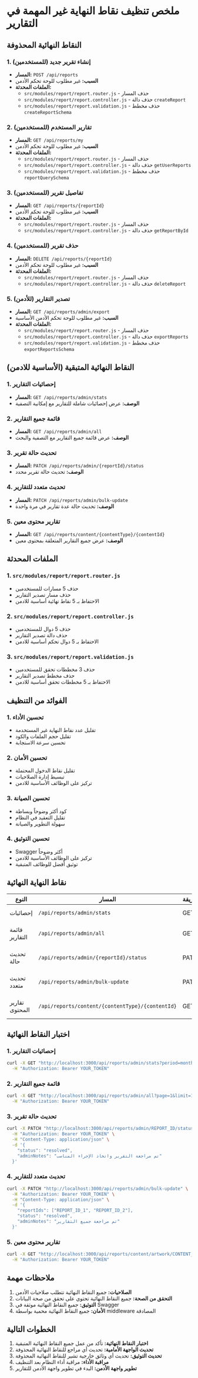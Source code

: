 # ملخص تنظيف نقاط النهاية غير المهمة في التقارير

## النقاط النهائية المحذوفة

### 1. إنشاء تقرير جديد (للمستخدمين)
- **المسار:** `POST /api/reports`
- **السبب:** غير مطلوب للوحة تحكم الأدمن
- **الملفات المحدثة:**
  - `src/modules/report/report.router.js` - حذف المسار
  - `src/modules/report/report.controller.js` - حذف دالة `createReport`
  - `src/modules/report/report.validation.js` - حذف مخطط `createReportSchema`

### 2. تقارير المستخدم (للمستخدمين)
- **المسار:** `GET /api/reports/my`
- **السبب:** غير مطلوب للوحة تحكم الأدمن
- **الملفات المحدثة:**
  - `src/modules/report/report.router.js` - حذف المسار
  - `src/modules/report/report.controller.js` - حذف دالة `getUserReports`
  - `src/modules/report/report.validation.js` - حذف مخطط `reportQuerySchema`

### 3. تفاصيل تقرير (للمستخدمين)
- **المسار:** `GET /api/reports/{reportId}`
- **السبب:** غير مطلوب للوحة تحكم الأدمن
- **الملفات المحدثة:**
  - `src/modules/report/report.router.js` - حذف المسار
  - `src/modules/report/report.controller.js` - حذف دالة `getReportById`

### 4. حذف تقرير (للمستخدمين)
- **المسار:** `DELETE /api/reports/{reportId}`
- **السبب:** غير مطلوب للوحة تحكم الأدمن
- **الملفات المحدثة:**
  - `src/modules/report/report.router.js` - حذف المسار
  - `src/modules/report/report.controller.js` - حذف دالة `deleteReport`

### 5. تصدير التقارير (للأدمن)
- **المسار:** `GET /api/reports/admin/export`
- **السبب:** غير مطلوب للوحة تحكم الأدمن الأساسية
- **الملفات المحدثة:**
  - `src/modules/report/report.router.js` - حذف المسار
  - `src/modules/report/report.controller.js` - حذف دالة `exportReports`
  - `src/modules/report/report.validation.js` - حذف مخطط `exportReportsSchema`

## النقاط النهائية المتبقية (الأساسية للادمن)

### 1. إحصائيات التقارير
- **المسار:** `GET /api/reports/admin/stats`
- **الوصف:** عرض إحصائيات شاملة للتقارير مع إمكانية التصفية

### 2. قائمة جميع التقارير
- **المسار:** `GET /api/reports/admin/all`
- **الوصف:** عرض قائمة جميع التقارير مع التصفية والبحث

### 3. تحديث حالة تقرير
- **المسار:** `PATCH /api/reports/admin/{reportId}/status`
- **الوصف:** تحديث حالة تقرير محدد

### 4. تحديث متعدد للتقارير
- **المسار:** `PATCH /api/reports/admin/bulk-update`
- **الوصف:** تحديث حالة عدة تقارير في مرة واحدة

### 5. تقارير محتوى معين
- **المسار:** `GET /api/reports/content/{contentType}/{contentId}`
- **الوصف:** عرض جميع التقارير المتعلقة بمحتوى معين

## الملفات المحدثة

### 1. `src/modules/report/report.router.js`
- حذف 5 مسارات للمستخدمين
- حذف مسار تصدير التقارير
- الاحتفاظ بـ 5 نقاط نهائية أساسية للادمن

### 2. `src/modules/report/report.controller.js`
- حذف 5 دوال للمستخدمين
- حذف دالة تصدير التقارير
- الاحتفاظ بـ 5 دوال تحكم أساسية للادمن

### 3. `src/modules/report/report.validation.js`
- حذف 3 مخططات تحقق للمستخدمين
- حذف مخطط تصدير التقارير
- الاحتفاظ بـ 5 مخططات تحقق أساسية للادمن

## الفوائد من التنظيف

### 1. تحسين الأداء
- تقليل عدد نقاط النهاية غير المستخدمة
- تقليل حجم الملفات والكود
- تحسين سرعة الاستجابة

### 2. تحسين الأمان
- تقليل نقاط الدخول المحتملة
- تبسيط إدارة الصلاحيات
- تركيز على الوظائف الأساسية للادمن

### 3. تحسين الصيانة
- كود أكثر وضوحاً وبساطة
- تقليل التعقيد في النظام
- سهولة التطوير والصيانة

### 4. تحسين التوثيق
- Swagger أكثر وضوحاً
- تركيز على الوظائف الأساسية للادمن
- توثيق أفضل للوظائف المتبقية

## نقاط النهاية النهائية

| النوع | المسار | الطريقة | الوصف |
|-------|--------|----------|--------|
| إحصائيات | `/api/reports/admin/stats` | GET | إحصائيات التقارير |
| قائمة التقارير | `/api/reports/admin/all` | GET | قائمة جميع التقارير |
| تحديث حالة | `/api/reports/admin/{reportId}/status` | PATCH | تحديث حالة تقرير |
| تحديث متعدد | `/api/reports/admin/bulk-update` | PATCH | تحديث متعدد للتقارير |
| تقارير المحتوى | `/api/reports/content/{contentType}/{contentId}` | GET | تقارير محتوى معين |

## اختبار النقاط النهائية

### 1. إحصائيات التقارير
```bash
curl -X GET "http://localhost:3000/api/reports/admin/stats?period=month&groupBy=status" \
  -H "Authorization: Bearer YOUR_TOKEN"
```

### 2. قائمة جميع التقارير
```bash
curl -X GET "http://localhost:3000/api/reports/admin/all?page=1&limit=10" \
  -H "Authorization: Bearer YOUR_TOKEN"
```

### 3. تحديث حالة تقرير
```bash
curl -X PATCH "http://localhost:3000/api/reports/admin/REPORT_ID/status" \
  -H "Authorization: Bearer YOUR_TOKEN" \
  -H "Content-Type: application/json" \
  -d '{
    "status": "resolved",
    "adminNotes": "تم مراجعة التقرير واتخاذ الإجراء المناسب"
  }'
```

### 4. تحديث متعدد للتقارير
```bash
curl -X PATCH "http://localhost:3000/api/reports/admin/bulk-update" \
  -H "Authorization: Bearer YOUR_TOKEN" \
  -H "Content-Type: application/json" \
  -d '{
    "reportIds": ["REPORT_ID_1", "REPORT_ID_2"],
    "status": "resolved",
    "adminNotes": "تم مراجعة جميع التقارير"
  }'
```

### 5. تقارير محتوى معين
```bash
curl -X GET "http://localhost:3000/api/reports/content/artwork/CONTENT_ID?page=1&limit=10" \
  -H "Authorization: Bearer YOUR_TOKEN"
```

## ملاحظات مهمة

1. **الصلاحيات:** جميع النقاط النهائية تتطلب صلاحيات الأدمن
2. **التحقق من الصحة:** جميع النقاط النهائية تحتوي على تحقق من صحة البيانات
3. **التوثيق:** جميع النقاط النهائية موثقة في Swagger
4. **الأمان:** جميع النقاط النهائية محمية بواسطة middleware المصادقة

## الخطوات التالية

1. **اختبار النقاط النهائية:** تأكد من عمل جميع النقاط النهائية المتبقية
2. **تحديث الواجهة الأمامية:** تحديث أي مراجع للنقاط النهائية المحذوفة
3. **تحديث التوثيق:** تحديث أي وثائق خارجية تشير للنقاط النهائية المحذوفة
4. **مراقبة الأداء:** مراقبة أداء النظام بعد التنظيف
5. **تطوير واجهة الأدمن:** البدء في تطوير واجهة الأدمن للتقارير 